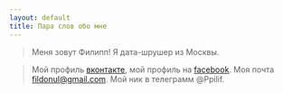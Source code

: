 ```yaml
---
layout: default
title: Пара слов обо мне
---
```


> Меня зовут Филипп! Я дата-шрушер из Москвы.

> Мой профиль [вконтакте](https://vk.com/ppilif), мой профиль на [facebook](https://www.facebook.com/filipp.ulyankin). Моя почта fildonul@gmail.com. Мой ник в телеграмм @Ppilif.

